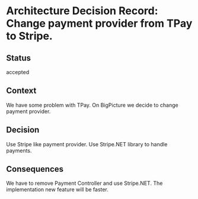 # Architecture Decision Record: Change payment provider from TPay to Stripe.

## Status

accepted

## **Context**

We have some problem with TPay. On BigPicture we decide to change payment provider.

## Decision

Use Stripe like payment provider. 
Use Stripe.NET library to handle payments.

## Consequences

We have to remove Payment Controller and use Stripe.NET.
The implementation new feature will be faster.
